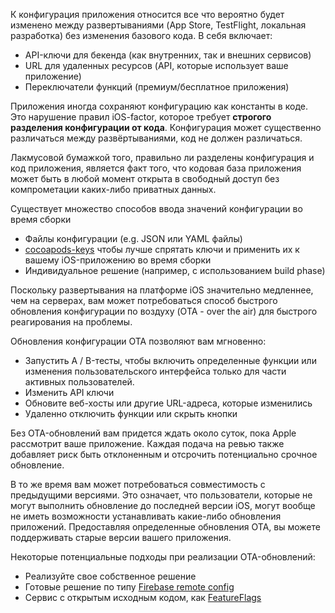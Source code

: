 К конфигурация приложения относится все что вероятно будет изменено между развертываниями (App Store, TestFlight, локальная разработка) без изменения базового кода. В себя включает:

- API-ключи для бекенда (как внутренних, так и внешних сервисов)
- URL для удаленных ресурсов (API, которые использует ваше приложение)
- Переключатели функций (премиум/бесплатное приложения)

Приложения иногда сохраняют конфигурацию как константы в коде. Это нарушение правил iOS-factor, которое требует **строгого разделения конфигурации от кода**. Конфигурация может существенно различаться между развёртываниями, код не должен различаться.

Лакмусовой бумажкой того, правильно ли разделены конфигурация и код приложения, является факт того, что кодовая база приложения может быть в любой момент открыта в свободный доступ без компрометации каких-либо приватных данных.

Существует множество способов ввода значений конфигурации во время сборки

- Файлы конфигурации (e.g. JSON или YAML файлы)
- [cocoapods-keys](https://github.com/orta/cocoapods-keys) чтобы лучше спрятать ключи и применить их к вашему iOS-приложению во время сборки
- Индивидуальное решение (например, с использованием build phase)

Поскольку развертывания на платформе iOS значительно медленнее, чем на серверах, вам может потребоваться способ быстрого обновления конфигурации по воздуху (OTA - over the air) для быстрого реагирования на проблемы.

Обновления конфигурации OTA позволяют вам мгновенно:

- Запустить A / B-тесты, чтобы включить определенные функции или изменения пользовательского интерфейса только для части активных пользователей.
- Изменить API ключи
- Обновите веб-хосты или другие URL-адреса, которые изменились
- Удаленно отключить функции или скрыть кнопки

Без OTA-обновлений вам придется ждать около суток, пока Apple рассмотрит ваше приложение. Каждая подача на ревью также добавляет риск быть отклоненным и отсрочить потенциально срочное обновление.

В то же время вам может потребоваться совместимость с предыдущими версиями. Это означает, что пользователи, которые не могут выполнить обновление до последней версии iOS, могут вообще не иметь возможности устанавливать какие-либо обновления приложений. Предоставляя определенные обновления OTA, вы можете поддерживать старые версии вашего приложения.

Некоторые потенциальные подходы при реализации OTA-обновлений:

- Реализуйте свое собственное решение
- Готовые решение по типу [Firebase remote config](https://firebase.google.com/docs/remote-config/)
- Сервис с открытым исходным кодом, как [FeatureFlags](https://github.com/rwbutler/FeatureFlags)
